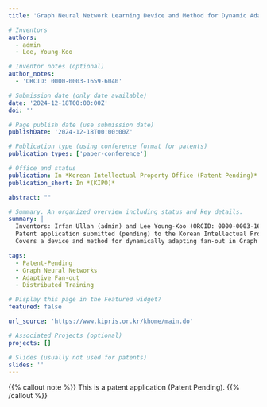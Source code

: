 ```yaml
---
title: 'Graph Neural Network Learning Device and Method for Dynamic Adaptive Fan-out'

# Inventors
authors:
  - admin
  - Lee, Young-Koo

# Inventor notes (optional)
author_notes:
  - 'ORCID: 0000-0003-1659-6040'

# Submission date (only date available)
date: '2024-12-18T00:00:00Z'
doi: ''

# Page publish date (use submission date)
publishDate: '2024-12-18T00:00:00Z'

# Publication type (using conference format for patents)
publication_types: ['paper-conference']

# Office and status
publication: In *Korean Intellectual Property Office (Patent Pending)*
publication_short: In *(KIPO)*

abstract: ""

# Summary. An organized overview including status and key details.
summary: |
  Inventors: Irfan Ullah (admin) and Lee Young-Koo (ORCID: 0000-0003-1659-6040).  
  Patent application submitted (pending) to the Korean Intellectual Property Office on December 18, 2024.  
  Covers a device and method for dynamically adapting fan-out in Graph Neural Network training.

tags:
  - Patent-Pending
  - Graph Neural Networks
  - Adaptive Fan-out
  - Distributed Training

# Display this page in the Featured widget?
featured: false

url_source: 'https://www.kipris.or.kr/khome/main.do'

# Associated Projects (optional)
projects: []

# Slides (usually not used for patents)
slides: ''
---
```


{{% callout note %}}
This is a patent application (Patent Pending).
{{% /callout %}}
